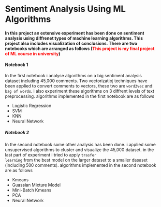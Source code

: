 # Sentiment Analysis Using ML Algorithms 

#### In this project an extensive experiment has been done on sentiment analysis using diffrenet types of machine learning algorithms. This project also includes visualization of conclusions. There are two notebooks which are arranged as follows (<span style="color:red;">This project is my final project of ML course in university</span>)


#### Notebook 1
In the first notebook i analyse algorithms on a big sentiment analysis dataset including 45,000 comments. Two vectorizatioj techniques have been applied to convert comments to vectors, these two are <code>word2vec</code> and <code>bag of words</code>. i also experiment these algorithms on 3 diffrent levels of text preprocessing. algorithms implemented in the first notebook are as follows

* Logistic Regression
* SVM
* KNN
* Neural Network


##### Notebook 2
In the second notebook some other analysis has been done. i applied some unsupervised algorithms to cluster and visualize the 45,000 dataset. in the last part of experiment i tried to apply <code>trasfer learning</code> from the best model on the larger dataset to a smaller dasaset (including 500 comments). algorithms implemented in the second notebook are as follows

* Kmeans
* Guassian Mixture Model
* Mini-Batch Kmeans
* PCA
* Neural Network
